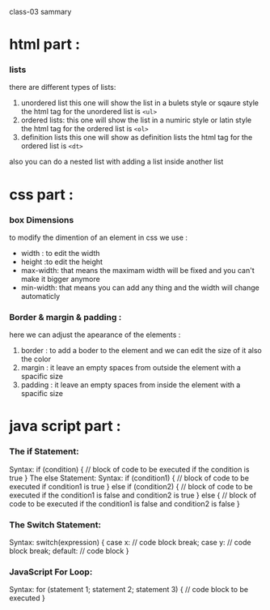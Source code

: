 class-03 sammary
# html part :
### lists
there are  different types of lists:
1. unordered list
this one will show the list in a bulets style or sqaure style
the html tag for the unordered list is `<ul>`
2. ordered lists:
this one will show the list in a numiric style or latin style
the html tag for the ordered list is `<ol>`
3. definition lists
this one will show as definition lists
the html tag for the ordered list is `<dt>`

also you can do a nested list with adding a list inside another list

# css part :
### box Dimensions 

to modify the dimention of an element in css we use :
* width : to edit the width
* height :to edit the height
* max-width: that means the maximam width will be fixed and you can't make it bigger anymore 
* min-width: that means you can add any thing and the width will change automaticly 

### Border & margin & padding :
here we can adjust the apearance of the elements :
1. border : to add a boder to the element and we can edit the size of it also the color
2. margin : it leave an empty spaces from outside the element with a spacific size
3. padding : it leave an empty spaces from inside the element with a spacific size

# java script part :
### The if Statement:
Syntax:
if (condition) {
  //  block of code to be executed if the condition is true
}
The else Statement:
Syntax:
if (condition1) {
  //  block of code to be executed if condition1 is true
} else if (condition2) {
  //  block of code to be executed if the condition1 is false and condition2 is true
} else {
  //  block of code to be executed if the condition1 is false and condition2 is false
}
### The  Switch Statement:
Syntax:
switch(expression) {
  case x:
    // code block
    break;
  case y:
    // code block
    break;
  default:
    // code block
}
### JavaScript For Loop:
Syntax:
for (statement 1; statement 2; statement 3) {
  // code block to be executed
}



